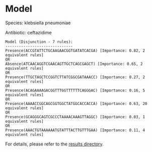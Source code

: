 
# Model

Species: klebsiella pneumoniae

Antibiotic: ceftazidime

```
Model (Disjunction - 7 rules):
------------------------------
Presence(ACCGTATTCTGCAAGAACGGTGATATCACGA) [Importance: 0.82, 2 equivalent rules]
OR
Absence(ATCAACAGGTCGAACAGTTGCTCAGCGAGCT) [Importance: 0.65, 2 equivalent rules]
OR
Presence(TTGCTAGCTCCGGTCTTATCGGCGATAAACC) [Importance: 0.27, 2 equivalent rules]
OR
Presence(ACAGAAAAGACGGTTTGGTTTTTTCAGGGAC) [Importance: 0.16, 5 equivalent rules]
OR
Presence(AAAACCGGCAGCGGTGGCTATGGCACCACCA) [Importance: 0.63, 20 equivalent rules]
OR
Presence(GCAGGGCAGTCGCCCTAAAACAAAGTTAGGC) [Importance: 0.03, 1 equivalent rules]
OR
Presence(AAACTGTAAAAAATGTATTTACTTGTTTGAA) [Importance: 0.11, 4 equivalent rules]

```

For details, please refer to the [results directory](../../../../../results/scm_b/klebsiella%20pneumoniae/ceftazidime/repeat_7/).

